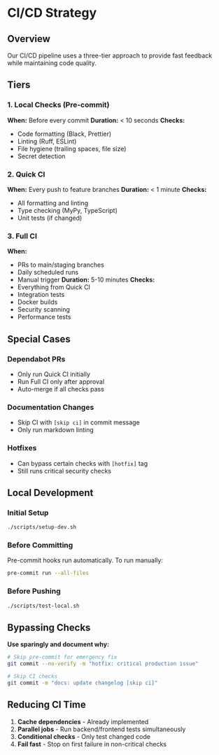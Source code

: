 # CI/CD Strategy

## Overview

Our CI/CD pipeline uses a three-tier approach to provide fast feedback while maintaining code quality.

## Tiers

### 1. Local Checks (Pre-commit)

**When:** Before every commit
**Duration:** < 10 seconds
**Checks:**

- Code formatting (Black, Prettier)
- Linting (Ruff, ESLint)
- File hygiene (trailing spaces, file size)
- Secret detection

### 2. Quick CI

**When:** Every push to feature branches
**Duration:** < 1 minute
**Checks:**

- All formatting and linting
- Type checking (MyPy, TypeScript)
- Unit tests (if changed)

### 3. Full CI

**When:**

- PRs to main/staging branches
- Daily scheduled runs
- Manual trigger
  **Duration:** 5-10 minutes
  **Checks:**
- Everything from Quick CI
- Integration tests
- Docker builds
- Security scanning
- Performance tests

## Special Cases

### Dependabot PRs

- Only run Quick CI initially
- Run Full CI only after approval
- Auto-merge if all checks pass

### Documentation Changes

- Skip CI with `[skip ci]` in commit message
- Only run markdown linting

### Hotfixes

- Can bypass certain checks with `[hotfix]` tag
- Still runs critical security checks

## Local Development

### Initial Setup

```bash
./scripts/setup-dev.sh
```

### Before Committing

Pre-commit hooks run automatically. To run manually:

```bash
pre-commit run --all-files
```

### Before Pushing

```bash
./scripts/test-local.sh
```

## Bypassing Checks

**Use sparingly and document why:**

```bash
# Skip pre-commit for emergency fix
git commit --no-verify -m "hotfix: critical production issue"

# Skip CI checks
git commit -m "docs: update changelog [skip ci]"
```

## Reducing CI Time

1. **Cache dependencies** - Already implemented
2. **Parallel jobs** - Run backend/frontend tests simultaneously
3. **Conditional checks** - Only test changed code
4. **Fail fast** - Stop on first failure in non-critical checks
